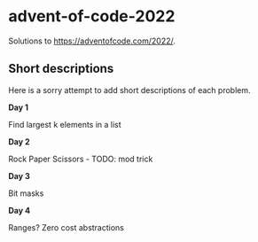 # advent-of-code-2022

Solutions to <https://adventofcode.com/2022/>.

## Short descriptions 

Here is a sorry attempt to add short descriptions of each problem.

**Day 1**

Find largest k elements in a list

**Day 2**

Rock Paper Scissors - TODO: mod trick

**Day 3**

Bit masks

**Day 4**

Ranges? Zero cost abstractions
